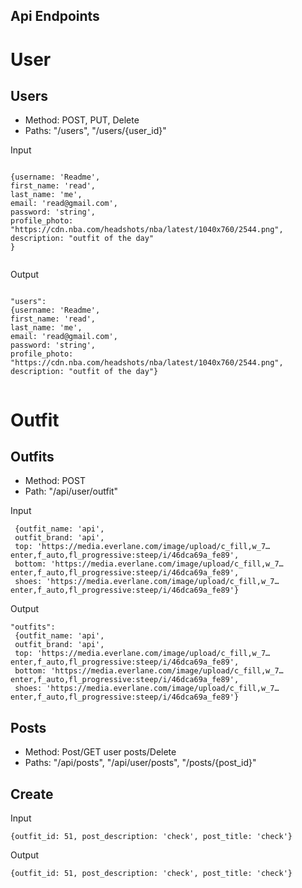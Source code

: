 
## Api Endpoints

# User

## Users

- Method: POST, PUT, Delete
- Paths: "/users", "/users/{user_id}"

Input

```

{username: 'Readme',
first_name: 'read',
last_name: 'me',
email: 'read@gmail.com',
password: 'string',
profile_photo: "https://cdn.nba.com/headshots/nba/latest/1040x760/2544.png",
description: "outfit of the day"
}


```

Output

```

"users":
{username: 'Readme',
first_name: 'read',
last_name: 'me',
email: 'read@gmail.com',
password: 'string',
profile_photo: "https://cdn.nba.com/headshots/nba/latest/1040x760/2544.png",
description: "outfit of the day"}


```




# Outfit

## Outfits

- Method: POST
- Path: "/api/user/outfit"


Input

```
 {outfit_name: 'api',
 outfit_brand: 'api',
 top: 'https://media.everlane.com/image/upload/c_fill,w_7…enter,f_auto,fl_progressive:steep/i/46dca69a_fe89',
 bottom: 'https://media.everlane.com/image/upload/c_fill,w_7…enter,f_auto,fl_progressive:steep/i/46dca69a_fe89',
 shoes: 'https://media.everlane.com/image/upload/c_fill,w_7…enter,f_auto,fl_progressive:steep/i/46dca69a_fe89'}
 ```





Output
```
"outfits":
 {outfit_name: 'api',
 outfit_brand: 'api',
 top: 'https://media.everlane.com/image/upload/c_fill,w_7…enter,f_auto,fl_progressive:steep/i/46dca69a_fe89',
 bottom: 'https://media.everlane.com/image/upload/c_fill,w_7…enter,f_auto,fl_progressive:steep/i/46dca69a_fe89',
 shoes: 'https://media.everlane.com/image/upload/c_fill,w_7…enter,f_auto,fl_progressive:steep/i/46dca69a_fe89'}
 ```


## Posts

- Method: Post/GET user posts/Delete
- Paths: "/api/posts", "/api/user/posts", "/posts/{post_id}"


## Create

Input

```
{outfit_id: 51, post_description: 'check', post_title: 'check'}
 ```

Output

```
{outfit_id: 51, post_description: 'check', post_title: 'check'}
 ```

